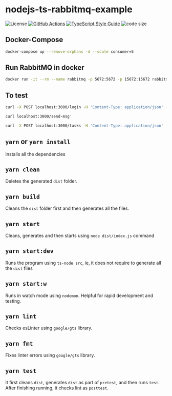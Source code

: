 # nodejs-ts-rabbitmq-example

![License][license-image]
[![GitHub Actions][github-image]][github-url]
[![TypeScript Style Guide][gts-image]][gts-url]
![code size][code-size-image]
<!-- [![codecov][codecov-image]][codecov-url] -->

## Docker-Compose

```bash
docker-compose up --remove-orphans -d --scale consumer=5
```

## Run RabbitMQ in docker

```bash
docker run -it --rm --name rabbitmq -p 5672:5672 -p 15672:15672 rabbitmq:3.9-management
```

## To test

```bash
curl -X POST localhost:3000/login -H 'Content-Type: application/json' -d '{"username":"user","password":"my_password"}'
```

```bash
curl localhost:3000/send-msg'
```

```bash
curl -X POST localhost:3000/tasks -H 'Content-Type: application/json' -d '{"msg":"wait 3s....."}'
```


## `yarn` or `yarn install`

Installs all the dependencies

## `yarn clean`

Deletes the generated `dist` folder.

## `yarn build`

Cleans the `dist` folder first and then generates all the files.

## `yarn start`

Cleans, generates and then starts using `node dist/index.js` command

## `yarn start:dev`

Runs the program using `ts-node src`, ie, it does not require to generate all the `dist` files

## `yarn start:w`

Runs in watch mode using `nodemon`. Helpful for rapid development and testing.

## `yarn lint`

Checks esLinter using `google/gts` library.

## `yarn fmt`

Fixes linter errors using `google/gts` library.

## `yarn test`

It first cleans `dist`, generates `dist` as part of `pretest`, and then runs `test`.
After finishing running, it checks lint as `posttest`.

[github-image]: https://github.com/the-redback/nodejs-ts-rabbitmq-example/actions/workflows/build.yaml/badge.svg
[github-url]: https://github.com/the-redback/nodejs-ts-rabbitmq-example/actions
[codecov-image]: https://codecov.io/gh/the-redback/nodejs-ts-rabbitmq-example/branch/main/graph/badge.svg
[codecov-url]: https://codecov.io/gh/the-redback/nodejs-ts-rabbitmq-example
[gts-image]: https://img.shields.io/badge/code%20style-google-blueviolet.svg
[gts-url]: https://github.com/google/gts
[snyk-image]: https://snyk.io/test/github/the-redback/nodejs-ts-rabbitmq-example/badge.svg
[snyk-url]: https://snyk.io/test/github/the-redback/nodejs-ts-rabbitmq-example
[license-image]: https://img.shields.io/github/license/the-redback/nodejs-ts-rabbitmq-example
[code-size-image]: https://img.shields.io/github/languages/code-size/the-redback/nodejs-ts-rabbitmq-example
